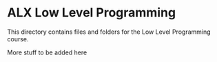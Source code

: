 # ALX Low Level Programming

This directory contains files and folders for the Low Level Programming course.

More stuff to be added here
